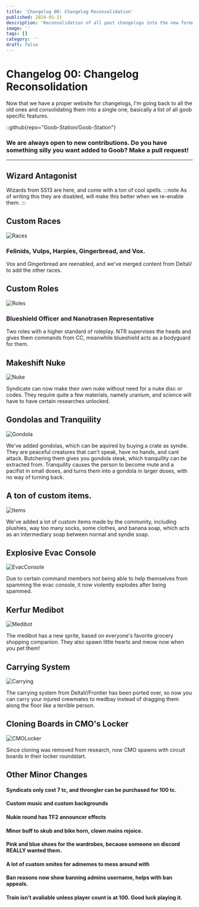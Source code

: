 ```yaml
---
title: 'Changelog 00: Changelog Reconsolidation'
published: 2024-05-11
description: 'Reconsolidation of all past changelogs into the new format.'
image: ''
tags: []
category: ''
draft: false 
---
```

# Changelog 00: Changelog Reconsolidation
Now that we have a proper website for changelogs, I'm going back to all the old ones and consolidating them into a single one, basically a list of all goob specific features.

::github{repo="Goob-Station/Goob-Station"}
### We are always open to new contributions. Do you have something silly you want added to Goob? Make a pull request!
---

## Wizard Antagonist
Wizards from SS13 are here, and come with a ton of cool spells. 
:::note
As of writing this they are disabled, will make this better when we re-enable them.
:::
## Custom Races
![Races](./races.PNG)
### Felinids, Vulps, Harpies, Gingerbread, and Vox.
Vox and Gingerbread are reenabled, and we've merged content from DeltaV to add the other races.

## Custom Roles
![Roles](./roles.PNG)
### Blueshield Officer and Nanotrasen Representative
Two roles with a higher standard of roleplay. NTR supervises the heads and gives them commands from CC, meanwhile blueshield acts as a bodyguard for them.

## Makeshift Nuke
![Nuke](./nuke.PNG)

Syndicate can now make their own nuke without need for a nuke disc or codes. They require quite a few materials, namely uranium, and science will have to have certain researches unlocked.

## Gondolas and Tranquility
![Gondola](./gondola.PNG)

We've added gondolas, which can be aquired by buying a crate as syndie. They are peaceful creatures that can't speak, have no hands, and cant attack. Butchering them gives you gondola steak, which tranquility can be extracted from. Tranquility causes the person to become mute and a pacifist in small doses, and turns them into a gondola in larger doses, with no way of turning back.

## A ton of custom items.
![Items](./items.PNG)

We've added a lot of custom items made by the community, including plushies, way too many socks, some clothes, and banana soap, which acts as an intermediary soap between normal and syndie soap.

## Explosive Evac Console
![EvacConsole](./evac.PNG)

Due to certain command members not being able to help themselves from spamming the evac console, it now violently explodes after being spammed.

## Kerfur Medibot
![Medibot](./medibot.PNG)

The medibot has a new sprite, based on everyone's favorite grocery shopping companion. They also spawn little hearts and meow now when you pet them!

## Carrying System
![Carrying](./carry.PNG)

The carrying system from DeltaV/Frontier has been ported over, so now you can carry your injured crewmates to medbay instead of dragging them along the floor like a terrible person.

## Cloning Boards in CMO's Locker
![CMOLocker](./cmo.PNG)

Since cloning was removed from research, now CMO spawns with circuit boards in their locker roundstart.

## Other Minor Changes
#### Syndicats only cost 7 tc, and throngler can be purchased for 100 tc.
#### Custom music and custom backgrounds
#### Nukie round has TF2 announcer effects
#### Minor buff to skub and bike horn, clown mains rejoice.
#### Pink and blue shoes for the wardrobes, because someone on discord REALLY wanted them.
#### A lot of custom smites for admemes to mess around with
#### Ban reasons now show banning admins username, helps with ban appeals.
#### Train isn't avaliable unless player count is at 100. Good luck playing it.



